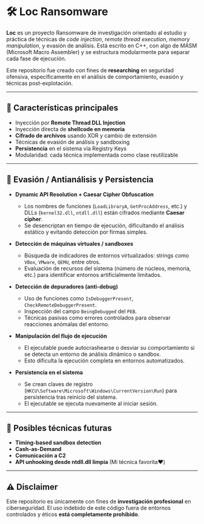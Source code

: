 # 🛠️ Loc Ransomware

**Loc** es un proyecto Ransomware de investigación orientado al estudio y práctica de técnicas de *code injection*, *remote thread execution*, *memory manipulation*, y evasión de análisis. Está escrito en C++, con algo de MASM (Microsoft Macro Assembler) y se estructura modularmente para separar cada fase de ejecución.

Este repositorio fue creado con fines de **researching** en seguridad ofensiva, específicamente en el análisis de comportamiento, evasión y técnicas post-explotación.

---

## 🚨 Características principales

- Inyección por **Remote Thread DLL Injection**
- Inyección directa de **shellcode en memoria**
- **Cifrado de archivos** usando XOR y cambio de extensión
- Técnicas de evasión de análisis y sandboxing
- **Persistencia** en el sistema vía Registry Keys
- Modularidad: cada técnica implementada como clase reutilizable

---

## 🔸 Evasión / Antianálisis y Persistencia

- **Dynamic API Resolution + Caesar Cipher Obfuscation**
  - Los nombres de funciones (`LoadLibraryA`, `GetProcAddress`, etc.) y DLLs (`kernel32.dll`, `ntdll.dll`) están cifrados mediante **Caesar cipher**.
  - Se desencriptan en tiempo de ejecución, dificultando el análisis estático y evitando detección por firmas simples.

- **Detección de máquinas virtuales / sandboxes**
  - Búsqueda de indicadores de entornos virtualizados: strings como `VBox`, `VMware`, `QEMU`, entre otros.
  - Evaluación de recursos del sistema (número de núcleos, memoria, etc.) para identificar entornos artificialmente limitados.

- **Detección de depuradores (anti-debug)**
  - Uso de funciones como `IsDebuggerPresent`, `CheckRemoteDebuggerPresent`.
  - Inspección del campo `BeingDebugged` del `PEB`.
  - Técnicas pasivas como errores controlados para observar reacciones anómalas del entorno.

- **Manipulación del flujo de ejecución**
  - El ejecutable puede autocrashearse o desviar su comportamiento si se detecta un entorno de análisis dinámico o sandbox.
  - Esto dificulta la ejecución completa en entornos automatizados.

- **Persistencia en el sistema**
  - Se crean claves de registro (`HKCU\Software\Microsoft\Windows\CurrentVersion\Run`) para persistencia tras reinicio del sistema.
  - El ejecutable se ejecuta nuevamente al iniciar sesión.

---

## 🧩 Posibles técnicas futuras

- **Timing-based sandbox detection**
- **Cash-as-Demand**
- **Comunicación a C2**
- **API unhooking desde ntdll.dll limpia** (Mi técnica favorita️❤️)

---

## ⚠️ Disclaimer

Este repositorio es únicamente con fines de **investigación profesional** en ciberseguridad. El uso indebido de este código fuera de entornos controlados y éticos **está completamente prohibido**.